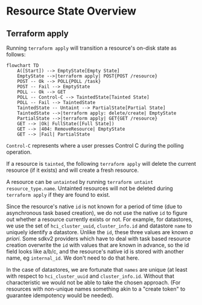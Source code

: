 # Resource State Overview

## Terraform apply

Running `terraform apply` will transition a resource's on-disk state
as follows:

```mermaid
flowchart TD
    A([Start]) --> EmptyState[Empty State]
    EmptyState -->|terraform apply| POST{POST /resource}
    POST -- Ok --> POLL{POLL /task}
    POST -- Fail --> EmptyState
    POLL -- Ok --> GET
    POLL -- Control-C --> TaintedState[Tainted State]
    POLL -- Fail --> TaintedState
    TaintedState -- Untaint --> PartialState[Partial State]
    TaintedState -->|terraform apply: delete/create| EmptyState
    PartialState -->|terraform apply| GET{GET /resource}
    GET --> |Ok| FullState([Full State])
    GET --> |404: RemoveResource| EmptyState
    GET --> |Fail| PartialState
```

`Control-C` represents where a user presses Control C during
the polling operation.

If a resource is `tainted`, the following `terraform apply` will
delete the current resource (if it exists) and will create a fresh
resource.

A resource can be `untainted` by running
`terraform untaint resource_type.name`.
Untainted resources will not be deleted during `terraform apply` if
they are found to exist.

Since the resource's native `id` is not known for a period of time
(due to asynchronous task based creation), we do not use the native
`id` to figure out whether a resource currently exists or not. For
example, for datastores, we use the set of `hci_cluster_uuid`,
`cluster_info.id` and datastore `name` to uniquely identify a
datastore. Unlike the `id`, these three values are known _a priori_.
Some sdkv2 providers which have to deal with task based resource
creation overwrite the `id` with values that are known in advance,
so the id field looks like a/b/c, and the resource's native id is
stored with another name, eg `internal_id`. We don't need to do
that here.

In the case of datastores, we are fortunate that `names` are
unique (at least with respect to `hci_cluster_uuid` and
`cluster_info.id`. Without that characteristic we would not
be able to take the chosen approach. (For resources with
non-unique names something akin to a "create token" to guarantee
idempotency would be needed).

